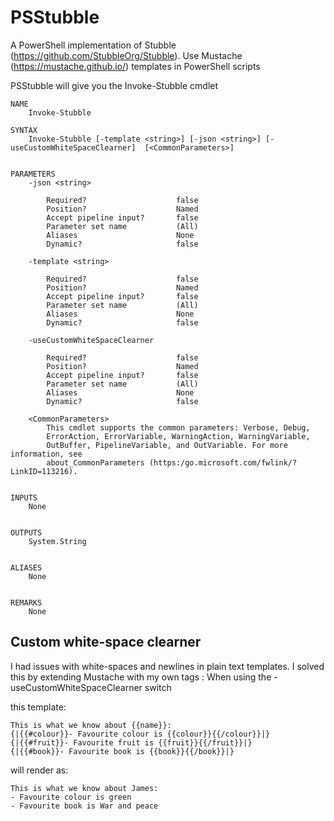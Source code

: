 # PSStubble
A PowerShell implementation of Stubble (https://github.com/StubbleOrg/Stubble). 
Use Mustache (https://mustache.github.io/) templates in PowerShell scripts 

PSStubble will give you the Invoke-Stubble cmdlet

```
NAME
    Invoke-Stubble
    
SYNTAX
    Invoke-Stubble [-template <string>] [-json <string>] [-useCustomWhiteSpaceClearner]  [<CommonParameters>]
    
    
PARAMETERS
    -json <string>
        
        Required?                    false
        Position?                    Named
        Accept pipeline input?       false
        Parameter set name           (All)
        Aliases                      None
        Dynamic?                     false
        
    -template <string>
        
        Required?                    false
        Position?                    Named
        Accept pipeline input?       false
        Parameter set name           (All)
        Aliases                      None
        Dynamic?                     false
        
    -useCustomWhiteSpaceClearner
        
        Required?                    false
        Position?                    Named
        Accept pipeline input?       false
        Parameter set name           (All)
        Aliases                      None
        Dynamic?                     false
        
    <CommonParameters>
        This cmdlet supports the common parameters: Verbose, Debug,
        ErrorAction, ErrorVariable, WarningAction, WarningVariable,
        OutBuffer, PipelineVariable, and OutVariable. For more information, see 
        about_CommonParameters (https:/go.microsoft.com/fwlink/?LinkID=113216). 
    
    
INPUTS
    None
    
    
OUTPUTS
    System.String
    
    
ALIASES
    None
    

REMARKS
    None
```


## Custom white-space clearner     
I had issues with white-spaces and newlines in plain text templates. I solved this by extending Mustache with my own tags :
When using the -useCustomWhiteSpaceClearner switch

this template:
```
This is what we know about {{name}}: 
{|{{#colour}}- Favourite colour is {{colour}}{{/colour}}|}
{|{{#fruit}}- Favourite fruit is {{fruit}}{{/fruit}}|}
{|{{#book}}- Favourite book is {{book}}{{/book}}|}
```

will render as:
```
This is what we know about James: 
- Favourite colour is green
- Favourite book is War and peace
```
